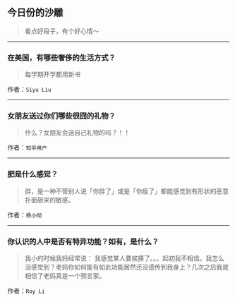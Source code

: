 ## 今日份的沙雕

> 看点好段子，有个好心情～


 
---

### 在美国，有哪些奢侈的生活方式？

> 每学期开学都用新书


作者：`Siyu Liu`

---

### 女朋友送过你们哪些很囧的礼物？

> 什么？女朋友会送自己礼物的吗？！！


作者：`知乎用户`

---

### 肥是什么感觉？

> 胖，是一种不管别人说「你胖了」或是「你瘦了」都能感觉到有形状的恶意扑面砸来的敏感。


作者：`杨小彻`

---

### 你认识的人中是否有特异功能？如有，是什么？

> 我小的时候我妈经常说： 我感觉某人要挨揍了。。。起初我不相信。我怎么没感觉到？老妈你如何能有如此功能居然还没遗传到我身上？几次之后我就相信了老妈真是一个预言家。


作者：`Roy Li`